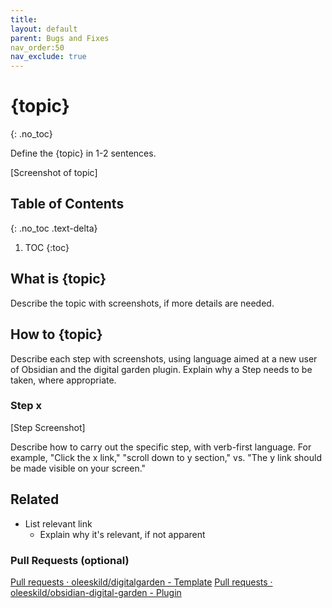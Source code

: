 ```yaml
---
title:
layout: default
parent: Bugs and Fixes
nav_order:50
nav_exclude: true
---
```


# {topic}
{: .no_toc}

Define the {topic} in 1-2 sentences.

[Screenshot of topic]

## Table of Contents
{: .no_toc .text-delta}
1. TOC
{:toc}


## What is {topic} 
Describe the topic with screenshots, if more details are needed. 

## How to {topic} 
Describe each step with screenshots, using language aimed at a new user of Obsidian and the digital garden plugin. Explain why a Step needs to be taken, where appropriate. 

### Step x 
[Step Screenshot]

Describe how to carry out the specific step, with verb-first language. For example, "Click the x link," "scroll down to y section," vs. "The y link should be made visible on your screen."  

## Related 
- List relevant link
	- Explain why it's relevant, if not apparent

### Pull Requests (optional)
[Pull requests · oleeskild/digitalgarden  - Template](https://github.com/oleeskild/digitalgarden/pulls)
[Pull requests · oleeskild/obsidian-digital-garden - Plugin](https://github.com/oleeskild/obsidian-digital-garden/pulls)